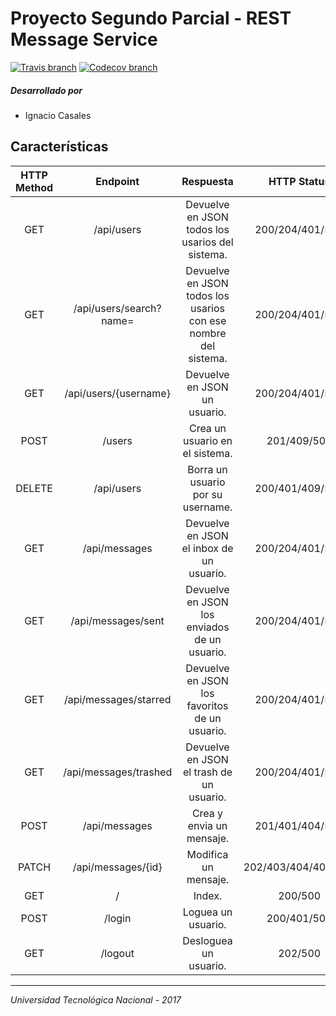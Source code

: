# Proyecto Segundo Parcial - REST Message Service

[![Travis branch](https://img.shields.io/travis/ignaciocasales/UTN-2017-restmess/master.svg)](https://travis-ci.org/ignaciocasales/UTN-2017-restmess) [![Codecov branch](https://img.shields.io/codecov/c/github/ignaciocasales/UTN-2017-restmess/master.svg)](https://codecov.io/gh/ignaciocasales/UTN-2017-restmess)

##### Desarrollado por

- Ignacio Casales

## Características


| HTTP Method |         Endpoint        |                            Respuesta                           |     HTTP Status     |
|:-----------:|:-----------------------:|:--------------------------------------------------------------:|:-------------------:|
|     GET     | /api/users              | Devuelve en JSON todos los usarios del sistema.                |   200/204/401/500   |
|     GET     | /api/users/search?name= | Devuelve en JSON todos los usarios con ese nombre del sistema. |   200/204/401/500   |
|     GET     | /api/users/{username}   | Devuelve en JSON un usuario.                                   |   200/204/401/500   |
|     POST    | /users                  | Crea un usuario en el sistema.                                 |     201/409/500     |
|    DELETE   | /api/users              | Borra un usuario por su username.                              |   200/401/409/500   |
|     GET     | /api/messages           | Devuelve en JSON el inbox de un usuario.                       |   200/204/401/500   |
|     GET     | /api/messages/sent      | Devuelve en JSON los enviados de un usuario.                   |   200/204/401/500   |
|     GET     | /api/messages/starred   | Devuelve en JSON los favoritos de un usuario.                  |   200/204/401/500   |
|     GET     | /api/messages/trashed   | Devuelve en JSON el trash de un usuario.                       |   200/204/401/500   |
|     POST    | /api/messages           | Crea y envia un mensaje.                                       |   201/401/404/500   |
|    PATCH    | /api/messages/{id}      | Modifica un mensaje.                                           | 202/403/404/405/500 |
|     GET     | /                       | Index.                                                         |       200/500       |
|     POST    | /login                  | Loguea un usuario.                                             |     200/401/500     |
|     GET     | /logout                 | Desloguea un usuario.                                          |       202/500       |

---

_Universidad Tecnológica Nacional - 2017_